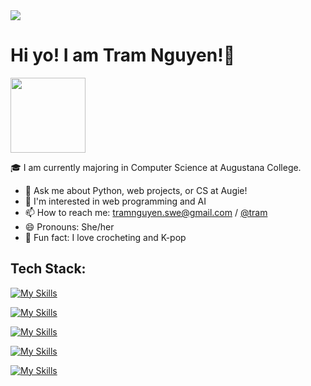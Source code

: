 <a href="https://www.linkedin.com/in/nguyentntram/" target="_blank">
  <img src="https://img.shields.io/badge/LINKEDIN-0077B5?style=for-the-badge&logo=linkedin&logoColor=white" />
</a>

# Hi yo! I am Tram Nguyen!👋

<img src="https://raw.githubusercontent.com/Tarikul-Islam-Anik/Telegram-Animated-Emojis/refs/heads/main/Smileys/Face%20With%20Open%20Eyes%20And%20Hand%20Over%20Mouth.webp" width="120"/>

🎓 I am currently majoring in Computer Science at Augustana College.

- 💬 Ask me about Python, web projects, or CS at Augie!
- 🌱 I'm interested in web programming and AI
- 📫 How to reach me: [tramnguyen.swe@gmail.com](mailto:tramnguyen.swe@gmail.com) / [@tram](https://www.linkedin.com/in/nguyentntram/)
- 😄 Pronouns: She/her
- 💜 Fun fact: I love crocheting and K-pop 

## Tech Stack:
[![My Skills](https://skillicons.dev/icons?i=python,java,cpp,ts,js,html,css,c,go,bash)](https://skillicons.dev)

[![My Skills](https://skillicons.dev/icons?i=flask,react,nextjs,nodejs,express,redux,tailwind)](https://skillicons.dev)

[![My Skills](https://skillicons.dev/icons?i=postgres,mongodb,mysql,sqlite,redis,supabase,dynamodb)](https://skillicons.dev)

[![My Skills](https://skillicons.dev/icons?i=aws,gcp,docker,kubernetes,githubactions,terraform,linux)](https://skillicons.dev)

[![My Skills](https://skillicons.dev/icons?i=pytorch,tensorflow,sklearn)](https://skillicons.dev)

<!--
**tramnguyen200681/tramnguyen200681** is a ✨ _special_ ✨ repository because its `README.md` (this file) appears on your GitHub profile.

Here are some ideas to get you started:

- 🔭 I’m currently working on ...
- 🌱 I’m currently learning ...
- 👯 I’m looking to collaborate on ...
- 🤔 I’m looking for help with ...
- 💬 Ask me about ...
- 📫 How to reach me: ...
- 😄 Pronouns: ...
- ⚡ Fun fact: ...
-->
